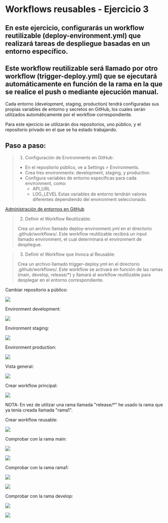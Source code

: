 # Workflows reusables - Ejercicio 3

## En este ejercicio, configurarás un workflow reutilizable (deploy-environment.yml) que realizará tareas de despliegue basadas en un entorno específico.

## Este workflow reutilizable será llamado por otro workflow (trigger-deploy.yml) que se ejecutará automáticamente en función de la rama en la que se realice el push o mediante ejecución manual.

Cada entorno (development, staging, production) tendrá configuradas sus propias variables de entorno y secretos en GitHub, los cuales serán utilizados automáticamente por el workflow correspondiente.

Para este ejercicio se utilizarán dos repositorios, uno público, y el repositorio privado en el que se ha estado trabajando.

## Paso a paso:

> 1. Configuración de Environments en GitHub:
>
> - En el repositorio público, ve a Settings > Environments.
> - Crea tres environments: development, staging, y production.
> - Configura variables de entorno específicas para cada environment, como:
>   - API_URL
>   - LOG_LEVEL
> Estas variables de entorno tendrán valores diferentes dependiendo del environment seleccionado.

[Administración de entornos en GitHub](https://docs.github.com/es/actions/managing-workflow-runs-and-deployments/managing-deployments/managing-environments-for-deployment)

> 2. Definir el Workflow Reutilizable:
>
> Crea un archivo llamado deploy-environment.yml en el directorio .github/workflows/.
> Este workflow reutilizable recibirá un input llamado environment, el cual determinará el environment de despliegue.

> 3. Definir el Workflow que Invoca al Reusable:
>
> Crea un archivo llamado trigger-deploy.yml en el directorio .github/workflows/.
> Este workflow se activará en función de las ramas (main, develop, release/*) y llamará al workflow reutilizable para desplegar en el entorno correspondiente.

Cambiar repositorio a público:

![](../../datos/reusable_ej3_foto1.png)

Environment development:

![](../../datos/reusable_ej3_foto2.png)

Environment staging:

![](../../datos/reusable_ej3_foto3.png)

Environment production:

![](../../datos/reusable_ej3_foto4.png)

Vista general:

![](../../datos/reusable_ej3_foto5.png)

Crear workflow principal:

![](../../datos/reusable_ej3_foto6.png)

NOTA: En vez de utilizar una rama llamada "release/*" he usado la rama que ya tenía creada llamada "rama1".

Crear workflow reusable:

![](../../datos/reusable_ej3_foto7.png)

Comprobar con la rama main:

![](../../datos/reusable_ej3_foto8.png)

![](../../datos/reusable_ej3_foto9.png)

Comprobar con la rama rama1:

![](../../datos/reusable_ej3_foto10.png)

![](../../datos/reusable_ej3_foto11.png)

Comprobar con la rama develop:

![](../../datos/reusable_ej3_foto12.png)

![](../../datos/reusable_ej3_foto13.png)
